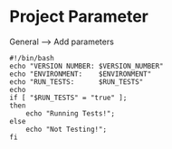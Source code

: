 # Project Parameter 


General --> Add parameters 




```
#!/bin/bash
echo "VERSION NUMBER: $VERSION_NUMBER"
echo "ENVIRONMENT:    $ENVIRONMENT"
echo "RUN_TESTS:      $RUN_TESTS"
echo
if [ "$RUN_TESTS" = "true" ];
then
    echo "Running Tests!";
else
    echo "Not Testing!";
fi
```
